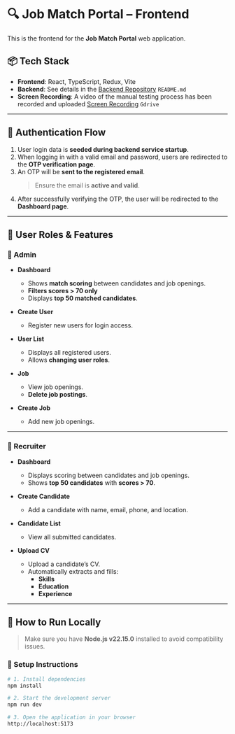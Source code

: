 # 🔍 Job Match Portal – Frontend

This is the frontend for the **Job Match Portal** web application.

## 📦 Tech Stack

- **Frontend**: React, TypeScript, Redux, Vite  
- **Backend**: See details in the [Backend Repository](https://github.com/nelvanbalthazar/tegara_assessment_backend) `README.md`
- **Screen Recording**: A video of the manual testing process has been recorded and uploaded  [Screen Recording](https://drive.google.com/file/d/1mqCDie9eX7wzEN0mwquM5nD_2nlRBnuo/view?usp=drive_link) `Gdrive`

---

## 🔐 Authentication Flow

1. User login data is **seeded during backend service startup**.
2. When logging in with a valid email and password, users are redirected to the **OTP verification page**.
3. An OTP will be **sent to the registered email**.
   > Ensure the email is **active and valid**.
4. After successfully verifying the OTP, the user will be redirected to the **Dashboard page**.

---

## 👤 User Roles & Features

### 🔑 Admin

- **Dashboard**  
  - Shows **match scoring** between candidates and job openings.  
  - **Filters scores > 70 only**  
  - Displays **top 50 matched candidates**.

- **Create User**  
  - Register new users for login access.

- **User List**  
  - Displays all registered users.  
  - Allows **changing user roles**.

- **Job**  
  - View job openings.  
  - **Delete job postings**.

- **Create Job**  
  - Add new job openings.

---

### 👥 Recruiter

- **Dashboard**  
  - Displays scoring between candidates and job openings.  
  - Shows **top 50 candidates** with **scores > 70**.

- **Create Candidate**  
  - Add a candidate with name, email, phone, and location.

- **Candidate List**  
  - View all submitted candidates.

- **Upload CV**  
  - Upload a candidate’s CV.  
  - Automatically extracts and fills:
    - **Skills**
    - **Education**
    - **Experience**

---

## 🚀 How to Run Locally

> Make sure you have **Node.js v22.15.0** installed to avoid compatibility issues.

### 🔧 Setup Instructions

```bash
# 1. Install dependencies
npm install

# 2. Start the development server
npm run dev

# 3. Open the application in your browser
http://localhost:5173
